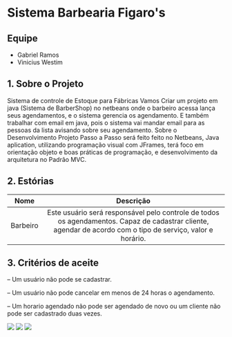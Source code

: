 # 	Sistema Barbearia Figaro's 

## Equipe
* Gabriel Ramos
* Vinicius Westim

## 1. Sobre o Projeto

Sistema de controle de Estoque para Fábricas
Vamos Criar um projeto em java (Sistema de BarberShop) no netbeans onde o barbeiro acessa lança seus agendamentos, e o sistema gerencia os agendamento. 
E também trabalhar com email em java, pois o sistema vai mandar email para as pessoas da lista avisando sobre seu agendamento.
Sobre o Desenvolvimento
Projeto Passo a Passo será feito feito no Netbeans, Java aplication, utilizando programação visual com JFrames, 
terá foco em orientação objeto e boas práticas de programação, e desenvolvimento da arquitetura no Padrão MVC.


## 2. Estórias

| Nome                      | Descrição     |
| -------------             |:-------------:|
| Barbeiro  | Este usuário será responsável pelo controle de todos os agendamentos. Capaz de cadastrar cliente, agendar de acordo com o tipo de serviço, valor e horário. |


## 3. Critérios de aceite

– Um usuário não pode se cadastrar.

– Um usuário não pode cancelar em menos de 24 horas o agendamento.

– Um horario agendado não pode ser agendado de novo ou um cliente não pode ser cadastrado duas vezes.


<img src="https://user-images.githubusercontent.com/82443138/193704817-951ea919-2b38-45f4-8f63-3445319b56a3.jpg"/>

<img src="https://user-images.githubusercontent.com/82443138/193704822-07cdafcf-3f18-416c-b115-2a32f64a2091.jpg"/>

<img src="https://user-images.githubusercontent.com/82443138/193704820-a32b01b3-2159-4283-aa51-52415830b76a.jpg"/>
